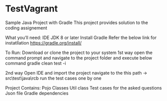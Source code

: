 # TestVagrant
Sample Java Project with Gradle
This project provides solution to the coding assignement 

What you’ll need:
IDE
JDK 8 or later
Install Gradle
Refer the below link for instatllation
https://gradle.org/install/

To Run:
Download or clone the project to your system
1st way
open the command prompt and navigate to the project folder and execute below command 
gradle clean test -i

2nd way 
Open IDE and import the project
navigate to the this path -> src\test\java\rcb
run the test cases one by one

Project Contains:
Pojo Classes
Util class
Test cases for the asked questions
Json file
Gradle dependencies

